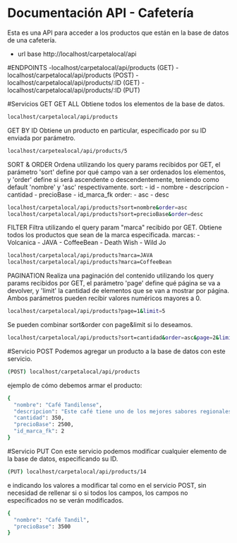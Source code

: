 # Documentación API - Cafetería

Esta es una API para acceder a los productos que están en la base de datos de una cafetería.
- url base http://localhost/carpetalocal/api

#ENDPOINTS
-localhost/carpetalocal/api/products (GET)
-localhost/carpetalocal/api/products (POST)
-localhost/carpetalocal/api/products/:ID (GET)
-localhost/carpetalocal/api/products/:ID (PUT)

#Servicios GET
  GET ALL
  Obtiene todos los elementos de la base de datos.
  ```bash
  localhost/carpetalocal/api/products
  ```

  GET BY ID
  Obtiene un producto en particular, especificado por su ID enviada por parámetro.
  ```bash
  localhost/carpetealocal/api/products/5
  ```

  SORT & ORDER
  Ordena utilizando los query params recibidos por GET, el parámetro 'sort' define por qué campo van a ser ordenados los elementos, y 'order' define si será ascendente o descendentemente, teniendo como default 'nombre' y 'asc' respectivamente.
  sort:
    - id
    - nombre
    - descripcion
    - cantidad
    - precioBase
    - id_marca_fk
  order:
    - asc
    - desc
    
  ```bash
  localhost/carpetalocal/api/products?sort=nombre&order=asc
  localhost/carpetalocal/api/products?sort=precioBase&order=desc
  ```
  
  FILTER
  Filtra utilizando el query param "marca" recibido por GET. Obtiene todos los productos que sean de la marca especificada.
  marcas:
    - Volcanica
    - JAVA
    - CoffeeBean
    - Death Wish
    - Wild Jo
    
  ```bash
  localhost/carpetalocal/api/products?marca=JAVA
  localhost/carpetalocal/api/products?marca=CoffeeBean
  ```
  
  PAGINATION
  Realiza una paginación del contenido utilizando los query params recibidos por GET, el parámetro 'page' define qué página se va a devolver, y 'limit' la cantidad de elementos que se van a mostrar por página. Ambos parámetros pueden recibir valores numéricos mayores a 0.
  
  ```bash
  localhost/carpetalocal/api/products?page=1&limit=5
  ```
  
  Se pueden combinar sort&order con page&limit si lo deseamos.
  
  ```bash
  localhost/carpetalocal/api/products?sort=cantidad&order=asc&page=2&limit=10
  ```
  
#Servicio POST
  Podemos agregar un producto a la base de datos con este servicio.
  ```bash
  (POST) localhost/carpetalocal/api/products
  ```
  ejemplo de cómo debemos armar el producto:
  ```bash
  {
    "nombre": "Café Tandilense",
    "descripcion": "Este café tiene uno de los mejores sabores regionales, ideal para acompañar con un buen salamín.",
    "cantidad": 350,
    "precioBase": 2500,
    "id_marca_fk": 2
  }
  ```
  
#Servicio PUT
  Con este servicio podemos modificar cualquier elemento de la base de datos, especificando su ID.
  ```bash
  (PUT) localhost/carpetalocal/api/products/14
  ```
  e indicando los valores a modificar tal como en el servicio POST, sin necesidad de rellenar si o si todos los campos, los campos no especificados no se verán modificados.
  ```bash
  {
    "nombre": "Café Tandil",
    "precioBase": 3500
  }
  ```




















